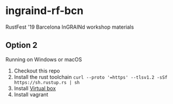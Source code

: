 # ingraind-rf-bcn

RustFest '19 Barcelona InGRAINd workshop materials

## Option 2

Running on Windows or macOS

1. Checkout this repo
1. Install the rust toolchain `curl --proto '=https' --tlsv1.2 -sSf https://sh.rustup.rs | sh`
1. Install [Virtual box](https://www.virtualbox.org/)
1. Install vagrant

